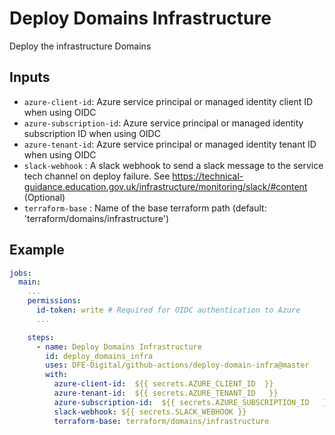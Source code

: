 # Deploy Domains Infrastructure

Deploy the infrastructure Domains

## Inputs
- `azure-client-id`: Azure service principal or managed identity client ID when using OIDC
- `azure-subscription-id`: Azure service principal or managed identity subscription ID when using OIDC
- `azure-tenant-id`: Azure service principal or managed identity tenant ID when using OIDC
- `slack-webhook` : A slack webhook to send a slack message to the service tech channel on deploy failure. See https://technical-guidance.education.gov.uk/infrastructure/monitoring/slack/#content (Optional)
- `terraform-base` : Name of the base terraform path (default: 'terraform/domains/infrastructure')

## Example

```yaml
jobs:
  main:
    ...
    permissions:
      id-token: write # Required for OIDC authentication to Azure
      ...

    steps:
      - name: Deploy Domains Infrastructure
        id: deploy_domains_infra
        uses: DFE-Digital/github-actions/deploy-domain-infra@master
        with:
          azure-client-id:  ${{ secrets.AZURE_CLIENT_ID  }}
          azure-tenant-id:  ${{ secrets.AZURE_TENANT_ID   }}
          azure-subscription-id:  ${{ secrets.AZURE_SUBSCRIPTION_ID   }}
          slack-webhook: ${{ secrets.SLACK_WEBHOOK }}
          terraform-base: terraform/domains/infrastructure
```
